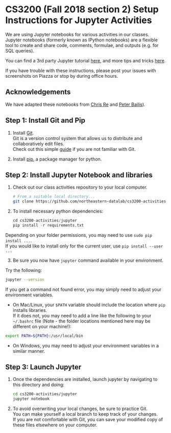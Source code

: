 # CS3200 (Fall 2018 section 2) Setup Instructions for Jupyter Activities

We are using Jupyter notebooks for various activities in our classes. Jupyter notebooks (formerly known as IPython notebooks) are a flexible tool to create and share code, comments, formulae, and outputs (e.g. for SQL queries).  

You can find a 3rd party Jupyter tutorial [here](https://www.dataquest.io/blog/jupyter-notebook-tutorial/), and more tips and tricks [here](https://www.dataquest.io/blog/jupyter-notebook-tips-tricks-shortcuts/).  

If you have trouble with these instructions, please post your issues with screenshots on Piazza or stop by during office hours.


## Acknowledgements 
We have adapted these notebooks from [Chris Re](https://cs.stanford.edu/people/chrismre/) and [Peter Bailis](http://www.bailis.org/)).

## Step 1: Install Git and Pip

1. Install [Git](https://git-scm.com/downloads).  
 Git is a version control system that allows us to distribute and collaboratively edit files.  
 Check out this simple [guide](https://rogerdudler.github.io/git-guide/) if you are not familiar with Git.

2. Install [pip](https://pip.pypa.io/en/stable/installing/), a package manager for python.

## Step 2: Install Jupyter Notebook and libraries

1. Check out our class activities repository to your local computer.

	```bash
	# From a suitable local directory...
	git clone https://github.com/northeastern-datalab/cs3200-activities.git
	```

2. To install necessary python dependencies:

	```python
	cd cs3200-activities/jupyter
	pip install -r requirements.txt
	```
 Depending on your folder permissions, you may need to use `sudo pip install ...`.  
 If you would like to install only for the current user, use `pip install --user ...`

3. Be sure you now have `jupyter` command available in your environment.

 Try the following:
```bash
jupyter --version
```

 If you get a command not found error, you may simply need to adjust your environment variables.

* On Mac/Linux, your `$PATH` variable should include the location where `pip` installs libraries.  
 If it does not, you may need to add a line like the following to your `~/.bashrc` file (Note - the folder locations mentioned here may be different on your machine!):

```bash
export PATH=${PATH}:/usr/local/bin
```

* On Windows, you may need to adjust your environment variables in a similar manner.

## Step 3: Launch Jupyter

1. Once the dependencies are installed, launch jupyter by navigating to this directory and doing:

	```bash
	cd cs3200-activities/jupyter
	jupyter notebook
	```

2. To avoid overwriting your local changes, be sure to practice Git.  
 You can make yourself a local branch to keep track of your changes.  
 If you are not comfortable with Git, you can save your modified copy of these files elsewhere on your computer.
